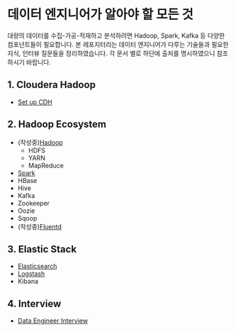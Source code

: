 # 데이터 엔지니어가 알아야 할 모든 것

대량의 데이터를 수집-가공-적재하고 분석하려면 Hadoop, Spark, Kafka 등 다양한 컴포넌트들이 필요합니다.
본 레포지터리는 데이터 엔지니어가 다루는 기술들과 필요한 지식, 인터뷰 질문들을 정리하였습니다.
각 문서 별로 하단에 출처를 명시하였으니 참조하시기 바랍니다.


## 1. Cloudera Hadoop
- [Set up CDH](cloudera)


## 2. Hadoop Ecosystem
- (작성중)[Hadoop](hadoop_ecosystem/hadoop)
    - HDFS
    - YARN
    - MapReduce
- [Spark](hadoop_ecosystem/spark)
- HBase
- Hive
- Kafka
- Zookeeper
- Oozie
- Sqoop
- (작성중)[Fluentd](hadoop_ecosystem/fluentd)


## 3. Elastic Stack
- [Elasticsearch](elk_stack/elasticsearch)
- [Logstash](elk_stack/logstash)
- Kibana


## 4. Interview
- [Data Engineer Interview](interview)
